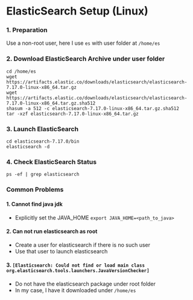 # ElasticSearch Setup (Linux)

### 1. Preparation

Use a non-root user, here I use `es` with user folder at `/home/es`

### 2. Download ElasticSearch Archive under user folder
```
cd /home/es
wget https://artifacts.elastic.co/downloads/elasticsearch/elasticsearch-7.17.0-linux-x86_64.tar.gz
wget https://artifacts.elastic.co/downloads/elasticsearch/elasticsearch-7.17.0-linux-x86_64.tar.gz.sha512
shasum -a 512 -c elasticsearch-7.17.0-linux-x86_64.tar.gz.sha512 
tar -xzf elasticsearch-7.17.0-linux-x86_64.tar.gz
```

### 3. Launch ElasticSearch
```
cd elasticsearch-7.17.0/bin
elasticsearch -d
```

### 4. Check ElasticSearch Status
```
ps -ef | grep elasticsearch
```

### Common Problems

#### 1. Cannot find java jdk
- Explicitly set the JAVA_HOME `export JAVA_HOME=<path_to_java>`

#### 2. Can not run elasticsearch as root
- Create a user for elasticsearch if there is no such user
- Use that user to launch elasticsearch

#### 3. `[Elasticsearch: Could not find or load main class org.elasticsearch.tools.launchers.JavaVersionChecker]`
- Do not have the elasticsearch package under root folder
- In my case, I have it downloaded under `/home/es`
